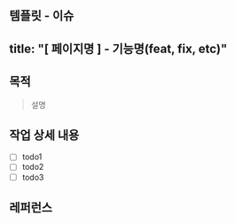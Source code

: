 템플릿 - 이슈
---
title: "[ 페이지명 ] - 기능명(feat, fix, etc)"
---

## 목적

> 설명

## 작업 상세 내용

- [ ] todo1
- [ ] todo2
- [ ] todo3

## 레퍼런스
